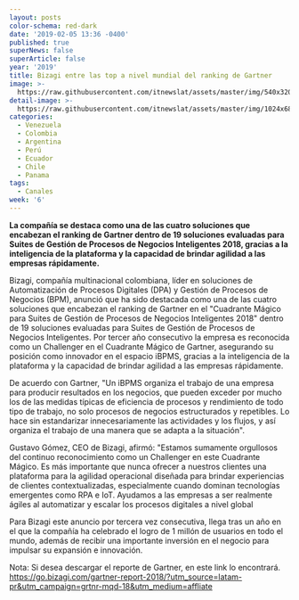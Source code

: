 ```yaml
---
layout: posts
color-schema: red-dark
date: '2019-02-05 13:36 -0400'
published: true
superNews: false
superArticle: false
year: '2019'
title: Bizagi entre las top a nivel mundial del ranking de Gartner
image: >-
  https://raw.githubusercontent.com/itnewslat/assets/master/img/540x320/Gustavo-Gomez-Bizagi-p.jpg
detail-image: >-
  https://raw.githubusercontent.com/itnewslat/assets/master/img/1024x680/Gustavo-Gomez-Bizagi-g.jpg
categories:
  - Venezuela
  - Colombia
  - Argentina
  - Perú
  - Ecuador
  - Chile
  - Panama
tags:
  - Canales
week: '6'
---
```

**La compañía se destaca como una de las cuatro soluciones que encabezan el ranking de Gartner dentro de 19 soluciones evaluadas para Suites de Gestión de Procesos de Negocios Inteligentes 2018, gracias a la inteligencia de la plataforma y la capacidad de brindar agilidad a las empresas rápidamente.**

Bizagi, compañía multinacional colombiana, líder en soluciones de Automatización de Procesos Digitales (DPA) y Gestión de Procesos de Negocios (BPM), anunció que ha sido destacada como una de las cuatro soluciones que encabezan el ranking de Gartner en el "Cuadrante Mágico para Suites de Gestión de Procesos de Negocios Inteligentes 2018" dentro de 19 soluciones evaluadas para Suites de Gestión de Procesos de Negocios Inteligentes. 
Por tercer año consecutivo la empresa es reconocida como un Challenger en el Cuadrante Mágico de Gartner, asegurando su posición como innovador en el espacio iBPMS, gracias a la inteligencia de la plataforma y la capacidad de brindar agilidad a las empresas rápidamente. 

De acuerdo con Gartner, "Un iBPMS organiza el trabajo de una empresa para producir resultados en los negocios, que pueden exceder por mucho los de las medidas típicas de eficiencia de procesos y rendimiento de todo tipo de trabajo, no solo procesos de negocios estructurados y repetibles. Lo hace sin estandarizar innecesariamente las actividades y los flujos, y así organiza el trabajo de una manera que se adapta a la situación".

Gustavo Gómez, CEO de Bizagi, afirmó: "Estamos sumamente orgullosos del continuo reconocimiento como un Challenger en este Cuadrante Mágico. Es más importante que nunca ofrecer a nuestros clientes una plataforma para la agilidad operacional diseñada para brindar experiencias de clientes contextualizadas, especialmente cuando dominan tecnologías emergentes como RPA e IoT. Ayudamos a las empresas a ser realmente ágiles al automatizar y escalar los procesos digitales a nivel global

Para Bizagi este anuncio por tercera vez consecutiva, llega tras un año en el que la compañía ha celebrado el logro de 1 millón de usuarios en todo el mundo, además de recibir una importante inversión en el negocio para impulsar su expansión e innovación.

Nota: Si desea descargar el reporte de Gartner, en este link lo encontrará.
https://go.bizagi.com/gartner-report-2018/?utm_source=latam-pr&utm_campaign=grtnr-mqd-18&utm_medium=affliate